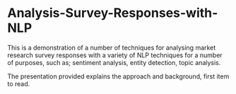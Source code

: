 # Analysis-Survey-Responses-with-NLP

This is a demonstration of a number of techniques for analysing market research survey responses with a variety of NLP techniques for a number of purposes, such as; sentiment analysis, entity detection, topic analysis.

The presentation provided explains the approach and background, first item to read.
